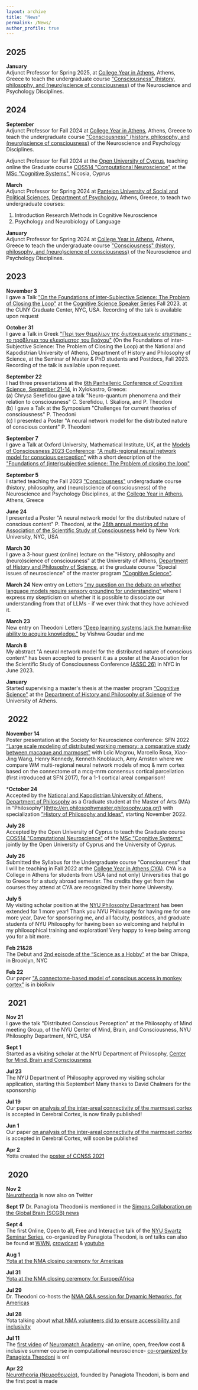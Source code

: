 ```yaml
---
layout: archive
title: "News"
permalink: /News/
author_profile: true
---
```


2025
-----

**January**  
Adjunct Professor for Spring 2025, at [College Year in Athens](https://cyathens.org/), Athens, Greece to teach the undergraduate course ["Consciousness" (history, philosophy, and (neuro)science of consciousness)](https://cyathens.org/course/consciousness/) of the Neuroscience and Psychology Disciplines.

2024
-----
**September**  
Adjunct Professor for Fall 2024 at [College Year in Athens](https://cyathens.org/), Athens, Greece to teach the undergraduate course ["Consciousness" (history, philosophy, and (neuro)science of consciousness)](https://cyathens.org/course/consciousness/) of the Neuroscience and Psychology Disciplines.

Adjunct Professor for Fall 2024 at the [Open University of Cyprus](https://www.ouc.ac.cy/index.php/en/), teaching online the Graduate course [COS514 "Computational Neuroscience"](https://www.ouc.ac.cy/index.php/en/studies/master/cos/modules-cos/3062-cos514) at the [MSc "Cognitive Systems"](https://www.ouc.ac.cy/index.php/en/studies/master/cos), Nicosia, Cyprus

**March**  
Adjunct Professor for Spring 2024 at [Panteion University of Social and Political Sciences](https://www.panteion.gr/en/), [Department of Psychology](https://psychology.panteion.gr/), Athens, Greece, to teach two undergraduate courses:  
1. Introduction Research Methods in Cognitive Neuroscience
2. Psychology and Neurobiology of Language  

**January**  
Adjunct Professor for Spring 2024 at [College Year in Athens](https://cyathens.org/), Athens, Greece to teach the undergraduate course ["Consciousness" (history, philosophy, and (neuro)science of consciousness)](https://cyathens.org/course/consciousness/) of the Neuroscience and Psychology Disciplines.

2023
-----
**November 3**  
I gave a Talk ["On the Foundations of inter-Subjective Science: The Problem of Closing the Loop"](https://phipsika.blogspot.com/2024/03/talk-on-foundations-of-inter-subjective.html) at the [Cognitive Science Speaker Series](https://davidrosenthal.org/Cogsci-talks.pdf) Fall 2023, at the CUNY Graduate Center, NYC, USA. Recording of the talk is available upon request

​**October 31**  
I gave a Talk in Greek ["Περί των θεμελίων της διυποκειμενικής επιστήμης - το πρόβλημα του κλεισίματος του βρόχου"](https://phipsika.blogspot.com/2024/03/talk-on-foundations-of-inter-subjective.html) (On the Foundations of inter-Subjective Science: The Problem of Closing the Loop) at the National and Kapodistrian University of Athens, Department of History and Philosophy of Science, at the Seminar of Master & PhD students and Postdocs, Fall 2023. Recording of the talk is available upon request.

​**September 22**  
I had three presentations at the [6th Panhellenic Conference of Cognitive Science, September 21-14](https://hub.uoa.gr/6th-panhellenic-conference-on-cognitive-science/), in Xylokastro, Greece:  
(a) Chrysa Serefidou gave a talk "Neuro-quantum phenomena and their relation to consciousness" C. Serefidou, I. Skaliora, and P. Theodoni  
(b) I gave a Talk at the Symposium "Challenges for current theories of consciousness" P. Theodoni  
(c) I presented a Poster "A neural network model for the distributed nature of conscious content" P. Theodoni

**September 7**  
I gave a Talk at Oxford University, Mathematical Institute, UK, at the [Models of Consciousness 2023 Conference](https://amcs-community.org/events/moc-4-2023/): ["A multi-regional neural network model for conscious perception"](https://www.youtube.com/watch?v=LMjNXLBUmIY) with a short description of the ["Foundations of (inter)subjective science: The Problem of closing the loop"](https://phipsika.blogspot.com/2024/03/talk-on-foundations-of-inter-subjective.html)

​**September 5**  
I started teaching the Fall 2023 ["Consciousness"](https://cyathens.org/course/consciousness/) undergraduate course (history, philosophy, and (neuro)science of consciousness) of the Neuroscience and Psychology Disciplines, at the [College Year in Athens](https://cyathens.org/), Athens, Greece

​**June 24**  
I presented a Poster "A neural network model for the distributed nature of conscious content" P. Theodoni, at the [26th annual meeting of the Association of the Scientific Study of Consciousness](https://theassc.org/assc-26/) held by New York University, NYC, USA

​**March 30**  
I gave a 3-hour guest (online) lecture on the "History, philosophy and (neuro)science of consciousness" at the University of Athens, [Department of History and Philosophy of Science](https://en.phs.uoa.gr/), at the graduate course "Special issues of neuroscience" of the master program ["Cognitive Science"](https://cogsci.phs.uoa.gr/). 

​**March 24** 
New entry on Letters ["my question on the debate on whether language models require sensory grounding for understanding"](https://ptheodoni.github.io/2023-03-24-BP7) where I express my skepticism on whether it is possible to dissociate our understanding from that of LLMs - if we ever think that they have achieved it.

**March 23**  
New entry on Theodoni Letters ["Deep learning systems lack the human-like ability to acquire knowledge."](https://ptheodoni.github.io/2023-01-22-BP6-phil) by Vishwa Goudar and me

​**March 8**  
My abstract "A neural network model for the distributed nature of conscious content" has been accepted to present it as a poster at the Association for the Scientific Study of Consciousness Conference [(ASSC 26)](https://theassc.org/assc-26/) in NYC in June 2023. 

​**January**  
Started supervising a master's thesis at the master program ["Cognitive Science"](http://cogsci.phs.uoa.gr/) at the [Department of History and Philosophy of Science](https://en.phs.uoa.gr/) of the University of Athens. 

​
2022
-----
**November 14**  
Poster presentation at the Society for Neuroscience conference: SFN 2022 [“Large scale modeling of distributed working memory: a comparative study between macaque and marmoset"](https://www.abstractsonline.com/pp8/#!/10619/presentation/63181) with Loïc Magrou, Marcello Rosa, Xiao-Jing Wang, Henry Kennedy, Kenneth Knoblauch, Amy Arnsten where we compare WM multi-regional neural network models of mcq & mrm cortex based on the connectome of a mcq-mrm consensus cortical parcellation (first introduced at SFN 2017), for a 1-1 cortical areal comparison!

​***October 24**  
Accepted by the [National and Kapodistrian University of Athens](https://en.uoa.gr/), [Department of Philosophy](https://en.philosophy.uoa.gr/) as a Graduate student at the Master of Arts (MA) in “Philosophy”](http://en.philosophymaster.philosophy.uoa.gr/) with specialization [”History of Philosophy and Ideas”](http://en.philosophymaster.philosophy.uoa.gr/overview.html), starting November 2022.

​**July 28**  
Accepted by the Open University of Cyprus to teach the Graduate course [COS514 "Computational Neuroscience"](https://www.ouc.ac.cy/index.php/el/studies/programmes/master/master-cos/modules-cos/3062-cos514) of the [MSc "Cognitive Systems"](https://www.ouc.ac.cy/index.php/el/studies/programmes/master/master-cos) jointly by the Open University of Cyprus and the University of Cyprus.

​**July 26**  
Submitted the Syllabus for the Undergraduate course “Consciousness” that I will be teaching in Fall 2022 at the [College Year in Athens CYA)](https://cyathens.org/). CYA is a College in Athens for students from USA (and not only) Universities that go to Greece for a study abroad semester. The credits they get from the courses they attend at CYA are recognized by their home University.

​**July 5**  
My visiting scholar position at the [NYU Philosophy Department](https://as.nyu.edu/departments/philosophy.html) has been extended for 1 more year! Thank you NYU Philosophy for having me for one more year, Dave for sponsoring me, and all faculty, postdocs, and graduate students of NYU Philosophy for having been so welcoming and helpful in my philosophical training and exploration! Very happy to keep being among you for a bit more.

​**Feb 21&28**  
The Debut and [2nd episode of the “Science as a Hobby”](https://phipsika.blogspot.com/2022/03/science-as-hobby-episode-2.html) at the bar Chispa, in Brooklyn, NYC

​**Feb 22**  
Our paper ["A connectome-based model of conscious access in monkey cortex"](https://www.biorxiv.org/content/10.1101/2022.02.20.481230v1) is in bioRxiv

​
2021
-----

**Nov 21**  
I gave the talk "Distributed Conscious Perception" at the Philosophy of Mind meeting Group, of the NYU Center of Mind, Brain, and Consciousness, NYU Philosophy Department, NYC, USA

**Sept 1**  
Started as a visiting scholar at the NYU Department of Philosophy, [Center for Mind, Brain and Consciousness](https://wp.nyu.edu/consciousness/people/)

​**Jul 23**  
The NYU Department of Philosophy approved my visiting scholar application, starting this September! Many thanks to David Chalmers for the sponsorship 

​**Jul 19**  
Our paper on [analysis of the inter-areal connectivity of the marmoset cortex](https://academic.oup.com/cercor/article/32/1/15/6323479) is accepted in Cerebral Cortex, is now finally published!

​**Jun 1**  
Our paper [on analysis of the inter-areal connectivity of the marmoset cortex](https://www.biorxiv.org/content/10.1101/2020.02.28.969824v1.abstract) is accepted in Cerebral Cortex, will soon be published

​**Apr 2**  
Yotta created the [poster of CCNSS 2021](https://phipsika.blogspot.com/2021/04/ccnss-2021.html)

​
2020
-----
**Nov 2**  
[Neurotheoria](https://x.com/neurotheoria/status/1323337541882359808) is now also on Twitter

**Sept 17** 
Dr. Panagiota Theodoni is mentioned in the [Simons Collaboration on the Global Brain (SCGB) news](https://www.simonsfoundation.org/2020/09/17/the-self-organized-movement-to-create-an-inclusive-computational-neuroscience-school/) 

**Sept 4**  
The first Online, Open to all, Free and Interactive talk of the [NYU Swartz Seminar Series](https://www.cns.nyu.edu/activities/swartz/), co-organized by Panagiota Theodoni, is on! talks can also be found at [WWN](https://www.world-wide.org/Neuro/NYU-Swartz/), [crowdcast](https://www.crowdcast.io/user335efc37) & [youtube](https://www.youtube.com/channel/UClXaXF01nqNQ3DBnOGT23Cg)  

**Aug 1**  
[Yota at the NMA closing ceremony for Americas](https://www.youtube.com/watch?v=o2h3cUPmp1Y&t=3s)

**Jul 31**  
[Yota at the NMA closing ceremony for Europe/Africa](https://www.youtube.com/watch?v=R6b9SwnsfMI&t=2943s)

**Jul 29**  
Dr. Theodoni co-hosts the [NMA Q&A session for Dynamic Networks, for Americas](https://www.youtube.com/watch?v=To2sElRgiCE&t=483s)

**Jul 28**  
Yota talking about [what NMA volunteers did to ensure accessibility and inclusivity](https://www.youtube.com/watch?v=D3Mk2LyaDM0&t=3531s)

**Jul 11**  
The [first video](https://www.youtube.com/watch?v=s4kBB1OMs0Q) of [Neuromatch Academy](https://www.neuromatchacademy.org/) -an online, open, free/low cost & inclusive summer course in computational neuroscience- [co-organized by Panagiota Theodoni](https://neuromatch.io/neuroscience/) is on!

**Apr 22**  
[Neurotheoria (Νευροθεωρία)](https://www.facebook.com/neurotheoria/posts/118271319840804), founded by Panagiota Theodoni, is born and the first post is made
